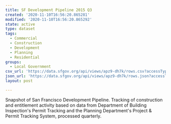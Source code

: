 ```yaml
---
title: SF Development Pipeline 2015 Q3
created: '2020-11-10T16:56:20.865281'
modified: '2020-11-10T16:56:20.865292'
state: active
type: dataset
tags:
  - Commercial
  - Construction
  - Development
  - Planning
  - Residential
groups:
  - Local Government
csv_url: 'https://data.sfgov.org/api/views/apz9-dh7k/rows.csv?accessType=DOWNLOAD'
json_url: 'https://data.sfgov.org/api/views/apz9-dh7k/rows.json?accessType=DOWNLOAD'
layout: post

---
```

Snapshot of San Francisco Development Pipeline. Tracking of construction and entitlement activity based on data from Department of Building Inspection's Permit Tracking and the Planning Department's Project & Permit Tracking System, processed quarterly.
